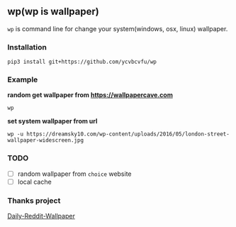 ## wp(wp is wallpaper)

`wp` is command line for change your system(windows, osx, linux) wallpaper.

### Installation

```shell
pip3 install git+https://github.com/ycvbcvfu/wp
```

### Example

**random get wallpaper from https://wallpapercave.com**

```shell
wp
```

**set system wallpaper from url**

```shell
wp -u https://dreamsky10.com/wp-content/uploads/2016/05/london-street-wallpaper-widescreen.jpg
```

### TODO

* [ ] random wallpaper from `choice` website
* [ ] local cache

### Thanks project

[Daily-Reddit-Wallpaper](https://github.com/ssimunic/Daily-Reddit-Wallpaper)